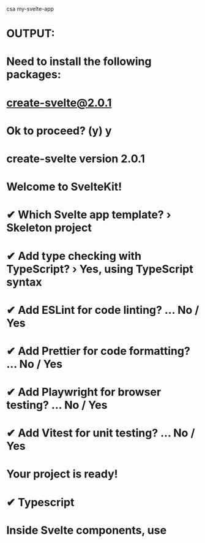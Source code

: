 csa my-svelte-app
# OUTPUT:
# Need to install the following packages:
#   create-svelte@2.0.1
# Ok to proceed? (y) y
# 
# create-svelte version 2.0.1
# 
# Welcome to SvelteKit!
# 
# ✔ Which Svelte app template? › Skeleton project
# ✔ Add type checking with TypeScript? › Yes, using TypeScript syntax
# ✔ Add ESLint for code linting? … No / Yes
# ✔ Add Prettier for code formatting? … No / Yes
# ✔ Add Playwright for browser testing? … No / Yes
# ✔ Add Vitest for unit testing? … No / Yes
# 
# Your project is ready!
# ✔ Typescript
#   Inside Svelte components, use <script lang="ts">
# ✔ ESLint
#   https://github.com/sveltejs/eslint-plugin-svelte3
# ✔ Prettier
#   https://prettier.io/docs/en/options.html
#   https://github.com/sveltejs/prettier-plugin-svelte#options
# ✔ Vitest
#   https://vitest.dev
# 
# Install community-maintained integrations:
#   https://github.com/svelte-add/svelte-adders
# 
# Next steps:
#   1: cd my-svelte-app
#   2: npm install (or pnpm install, etc)
#   3: git init && git add -A && git commit -m "Initial commit" (optional)
#   4: npm run dev -- --open
# 
# To close the dev server, hit Ctrl-C
# 
# Stuck? Visit us at https://svelte.dev/chat
